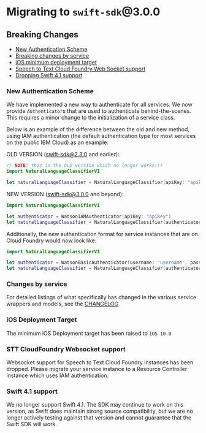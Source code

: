 # Migrating to `swift-sdk`@3.0.0

## Breaking Changes

- [New Authentication Scheme](#new-authentication-scheme)
- [Breaking changes by service](#breaking-changes-by-service)
- [iOS minimum deployment target](#ios-deployment-target)
- [Speech to Text Cloud Foundry Web Socket support](#stt-cloudfoundry-websocket-support)
- [Dropping Swift 4.1 support](#swift-4.1-support)

### New Authentication Scheme

We have implemented a new way to authenticate for all services. We now provide `Authenticator`s that are used to authenticate behind-the-scenes. This requires a minor change to the initialization of a service class.

Below is an example of the difference between the old and new method, using IAM authentication (the default authentication type for most services on the public IBM Cloud) as an example:

OLD VERSION (swift-sdk@2.3.0 and earlier):
```swift
// NOTE: this is the OLD version which no longer works!!!
import NaturalLanguageClassifierV1

let naturalLanguageClassifier = NaturalLanguageClassifier(apiKey: "apikey")
```

NEW VERSION (swift-sdk@3.0.0 and beyond):
```swift
import NaturalLanguageClassifierV1

let authenticator = WatsonIAMAuthenticator(apiKey: "apikey")
let naturalLanguageClassifier = NaturalLanguageClassifier(authenticator: authenticator)
```

Additionally, the new authentication format for service instances that are on Cloud Foundry would now look like:

```swift
import NaturalLanguageClassifierV1

let authenticator = WatsonBasicAuthenticator(username: "username", password: "password")
let naturalLanguageClassifier = NaturalLanguageClassifier(authenticator: authenticator)
```

### Changes by service
For detailed listings of what specifically has changed in the various service wrappers and models, see the [CHANGELOG](https://github.com/watson-developer-cloud/swift-sdk/blob/master/CHANGELOG.md)

### iOS Deployment Target

The minimum iOS Deployment target has been raised to `iOS 10.0`

### STT CloudFoundry Websocket support

Websocket support for Speech to Text Cloud Foundry instances has been dropped. Please migrate your service instance to a Resource Controller instance which uses IAM authentication.

### Swift 4.1 support

We no longer support Swift 4.1. The SDK may continue to work on this version, as Swift does maintain strong source compatibility, but we are no longer actively testing against that version and cannot guarantee that the Swift SDK will work.